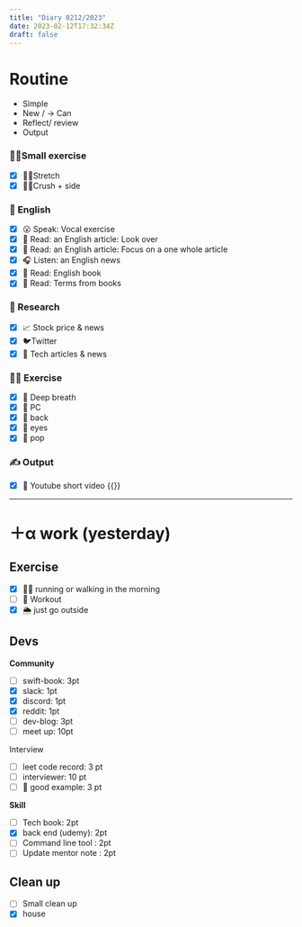 ```yaml
---
title: "Diary 0212/2023"  
date: 2023-02-12T17:32:34Z
draft: false
---
```


# Routine

- Simple
- New / → Can
- Reflect/ review
- Output

### 🧘‍♀️Small exercise

- [x]  🤸‍♂️Stretch
- [x]  🧎‍♀️Crush + side

### 🏴󠁧󠁢󠁥󠁮󠁧󠁿 English

- [x]  😮 Speak: Vocal exercise
- [x]  📖 Read: an English article: Look over
- [x]  📖 Read: an English article: Focus on a one whole article
- [x]  🎧 Listen:  an English news
- [x]  📖 Read: English book
- [x]  📖 Read: Terms from books

### 👀 Research

- [x]  📈 Stock price & news
- [x]  🐦Twitter
- [x]  👾 Tech articles & news

### 🧘‍♀️ Exercise

- [x]  🧘 Deep breath
- [x]  🧘 PC
- [x]  🙆 back
- [x]  🧐 eyes
- [x]  🕺 pop

### ✍️ Output

- [x]  🎥 Youtube short video {{<youtube MEkyxZTHNtc>}}

---

# ＋α work (yesterday)

## Exercise

- [x]  🏃‍♀️ running or walking in the morning
- [ ]  💪 Workout
- [x]  🌦 just go outside

## Devs

**Community**

- [ ]  swift-book: 3pt
- [x]  slack: 1pt
- [x]  discord: 1pt
- [x]  reddit: 1pt
- [ ]  dev-blog: 3pt
- [ ]  meet up: 10pt

Interview

- [ ]  leet code record: 3 pt
- [ ]  interviewer: 10 pt
- [ ]  👀 good example: 3 pt

**Skill**

- [ ]  Tech book: 2pt
- [x]  back end (udemy): 2pt
- [ ]  Command line tool : 2pt
- [ ]  Update mentor note : 2pt

## Clean up

- [ ]  Small clean up
- [x]  house